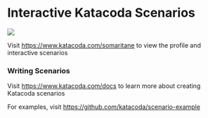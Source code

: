 # Interactive Katacoda Scenarios

[![](http://shields.katacoda.com/katacoda/somaritane/count.svg)](https://www.katacoda.com/somaritane "Get your profile on Katacoda.com")

Visit https://www.katacoda.com/somaritane to view the profile and interactive scenarios

### Writing Scenarios
Visit https://www.katacoda.com/docs to learn more about creating Katacoda scenarios

For examples, visit https://github.com/katacoda/scenario-example
